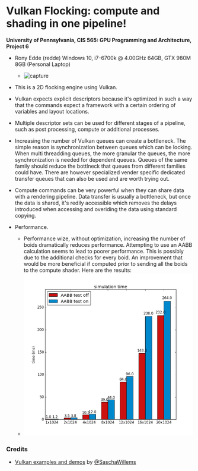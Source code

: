 Vulkan Flocking: compute and shading in one pipeline!
======================

**University of Pennsylvania, CIS 565: GPU Programming and Architecture, Project 6**

* Rony Edde (redde)
  Windows 10, i7-6700k @ 4.00GHz 64GB, GTX 980M 8GB (Personal Laptop)

  * ![capture](./vulkan_boids.gif)  

* This is a 2D flocking engine using Vulkan.

* Vulkan expects explicit descriptors because it's optimized in such a way that the commands expect a framework with a certain ordering of variables and layout locations.

* Multiple descriptor sets can be used for different stages of a pipeline, such as post processing, compute or additional processes.

* Increasing the number of Vulkan queues can create a bottleneck.  The simple reason is synchronization between queues which can be locking.  When multi threadding queues, the more granular the queues, the more synchronization is needed for dependent queues. Queues of the same family should reduce the bottlneck that queues from different families could have.  There are however specialized vender specific dedicated transfer queues that can also be used and are worth trying out.

* Compute commands can be very powerful when they can share data with a rendering pipeline.  Data transfer is usually a bottleneck, but once the data is shared, it's redily accessible which removes the delays introduced when accessing and overiding the data using standard copying.

* Performance.
  * Performance wize, without optimization, increasing the number of boids dramatically reduces performance.  Attempting to use an AABB calculation seems to lead to poorer performance.  This is possibly due to the additional checks for every boid.  An improvement that would be more beneficial if computed prior to sending all the boids to the compute shader.  Here are the results:  
  * ![results](./performance.png)  


### Credits

* [Vulkan examples and demos](https://github.com/SaschaWillems/Vulkan) by [@SaschaWillems](https://github.com/SaschaWillems)
